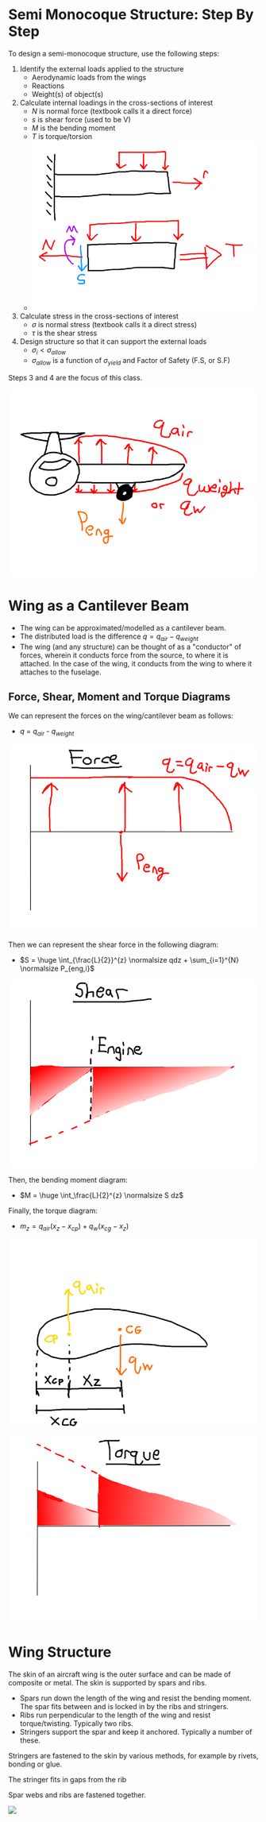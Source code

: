 # Semi Monocoque Structure: Step By Step

To design a semi-monocoque structure, use the following steps:
1. Identify the external loads applied to the structure
   - Aerodynamic loads from the wings
   - Reactions
   - Weight(s) of object(s)
2. Calculate internal loadings in the cross-sections of interest
   - $N$ is normal force (textbook calls it a direct force)
   - $s$ is shear force (used to be V)
   - $M$ is the bending moment
   - $T$ is torque/torsion
   - ![](L02-1.png)
3. Calculate stress in the cross-sections of interest
   - $\sigma$ is normal stress (textbook calls it a direct stress)
   - $\tau$ is the shear stress
4. Design structure so that it can support the external loads
   - $\sigma_i < \sigma_{allow}$
   - $\sigma_{allow}$ is a function of $\sigma_{yield}$ and Factor of Safety (F.S, or S.F)

Steps 3 and 4 are the focus of this class.

![](L02-2.png)

# Wing as a Cantilever Beam

- The wing can be approximated/modelled as a cantilever beam.
- The distributed load is the difference $q = q_{air} - q_{weight}$
- The wing (and any structure) can be thought of as a "conductor" of forces, wherein it conducts force from the source, to where it is attached. In the case of the wing, it conducts from the wing to where it attaches to the fuselage.

## Force, Shear, Moment and Torque Diagrams

We can represent the forces on the wing/cantilever beam as follows:
- $q$ = $q_{air}$ - $q_{weight}$

![](L02-3.png)

Then we can represent the shear force in the following diagram:
- $S = \huge \int_{\frac{L}{2}}^{z} \normalsize qdz +  \sum_{i=1}^{N} \normalsize P_{eng,i}$

![](L02-4.png)

Then, the bending moment diagram:
- $M = \huge \int_\frac{L}{2}^{z} \normalsize S dz$
  
  [](L02-5.png)

Finally, the torque diagram:
- $m_z = q_{air} (x_z - x_{cp}) + q_w(x_{cg} - x_z)$

![](L02-7.png)

![](L02-6.png)

# Wing Structure

The skin of an aircraft wing is the outer surface and can be made of composite or metal. The skin is supported by spars and ribs.
- Spars run down the length of the wing and resist the bending moment. The spar fits between and is locked in by the ribs and stringers.
- Ribs run perpendicular to the length of the wing and resist torque/twisting. Typically two ribs.
- Stringers support the spar and keep it anchored. Typically a number of these.

Stringers are fastened to the skin by various methods, for example by rivets, bonding or glue.

The stringer fits in gaps from the rib

Spar webs and ribs are fastened together.

![](L02-8.png)